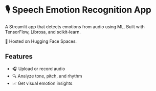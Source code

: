 # 🎙️ Speech Emotion Recognition App

A Streamlit app that detects emotions from audio using ML. Built with TensorFlow, Librosa, and scikit-learn.

🚀 Hosted on Hugging Face Spaces.

## Features
- 🎧 Upload or record audio
- 🔍 Analyze tone, pitch, and rhythm
- 📈 Get visual emotion insights

